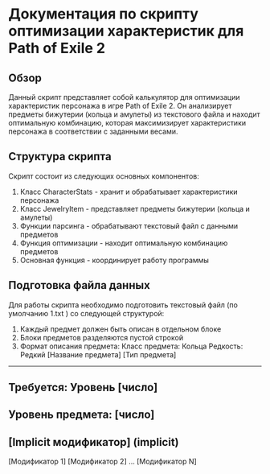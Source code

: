 # Документация по скрипту оптимизации характеристик для Path of Exile 2
## Обзор
Данный скрипт представляет собой калькулятор для оптимизации характеристик персонажа в игре Path of Exile 2. Он анализирует предметы бижутерии (кольца и амулеты) из текстового файла и находит оптимальную комбинацию, которая максимизирует характеристики персонажа в соответствии с заданными весами.

## Структура скрипта
Скрипт состоит из следующих основных компонентов:

1. Класс CharacterStats - хранит и обрабатывает характеристики персонажа
2. Класс JewelryItem - представляет предметы бижутерии (кольца и амулеты)
3. Функции парсинга - обрабатывают текстовый файл с данными предметов
4. Функция оптимизации - находит оптимальную комбинацию предметов
5. Основная функция - координирует работу программы
## Подготовка файла данных
Для работы скрипта необходимо подготовить текстовый файл (по умолчанию 1.txt ) со следующей структурой:

1. Каждый предмет должен быть описан в отдельном блоке
2. Блоки предметов разделяются пустой строкой
3. Формат описания предмета:
   Класс предмета: Кольца
Редкость: Редкий
[Название предмета] [Тип предмета]
--------
Требуется: Уровень [число]
--------
Уровень предмета: [число]
--------
[Implicit модификатор] (implicit)
--------
[Модификатор 1]
[Модификатор 2]
...
[Модификатор N]
